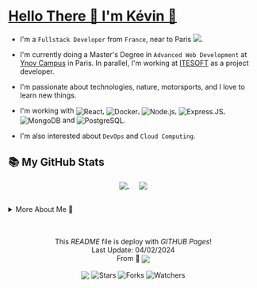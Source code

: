 <h1>
    <a name="top" href="https://github.com/KevOneRedOne">Hello There 👋 I'm Kévin 🐺 </a>
</h1>

- I'm a `Fullstack Developer` from `France`, near to Paris <img src="https://cdn-icons-png.flaticon.com/512/197/197560.png" width="13"/>.
- I'm currently doing a Master's Degree in `Advanced Web Development` at <a href="https://www.ynov.com/formations/informatique/mastere-expert-en-developpement-web">Ynov Campus</a> in Paris. In parallel, I'm working at <a href="https://www.itesoft.com/fr/">ITESOFT</a> as a project developer.
  
- I'm passionate about technologies, nature, motorsports, and I love to learn new things. 
  
- I'm working with <img align="center" alt="React" src="https://img.shields.io/badge/-React.js-45b8d8?style=flat&logo=react&logoColor=white" />, <img align="center" alt="Docker" src="https://img.shields.io/badge/Docker-2496ED?style=fat&logo=docker&logoColor=white" />, <img align="center" alt="Node.js" src="https://img.shields.io/badge/-Nodejs-43853d?style=flat&logo=Node.js&logoColor=white" />, <img align="center" src="https://img.shields.io/badge/Express.js-000000?style=flat&logo=express&logoColor=white" alt="Express.JS" />, <img align="center" alt="MongoDB" src="https://img.shields.io/badge/-MongoDB-13aa52?style=flat&logo=mongodb&logoColor=white" /> and <img align="center" alt="PostgreSQL" src="https://img.shields.io/badge/PostgreSQL-316192?style=flat&logo=postgresql&logoColor=white" />.
  
- I'm also interested about `DevOps` and `Cloud Computing`.

<h2>
    📚 My GitHub Stats
</h2>  

<p align="center">
    <a href="https://github.com/KevOneRedOne" style="margin-right: 20px">
        <img height=200 align="center" src="https://github-readme-stats.vercel.app/api?username=kevoneredone&show_icons=true&theme=github_dark" />
    </a>
    <a href="https://github.com/KevOneRedOne">
        <img height=200 align="center" src="https://github-readme-stats.vercel.app/api/top-langs?username=kevoneredone&layout=compact&langs_count=8&card_width=320&theme=github_dark&hide=php,twig" />
    </a>
</p>

<br>

<details>

<summary>
    More About Me 🐺
</summary>

<br>

<hr>

<h3>
    🔭 Current Project
</h3>

<table>
  <thead align="center">
    <tr style="border: none;">
      <td><b>🎁 Projects</b></td>
      <td><b>📋 Description</b></td>
      <td><b>📈 Status</b></td>
      <td><b>⚡ Type of Project</b></td>
    </tr>
  </thead>
  <tbody>
    <tr>
      <td><a href="https://github.com/Peel-Organisation"><b>Peel - Dating App (React-Native)</b></a></td>
      <td>Peel is an innovative photo-free dating app, inspired by Tinder in its operation but not relying on the promotion of physical appearance to bring users together.</td>
      <td>🚧 In Progres</td>
      <td>Team Project</td>
    </tr>
	  <tr>
      <td><a href="https://github.com/Peel-Organisation/Peel_API/tree/development"><b>Peel - RestFull API on EC2 (Express)</b></a></td>
      <td>Peel API is a RESTfull API in Express.js and deploy on Aws EC2, that allows users of our mobile application (PEEL) to meet people without going through their physical appearance.</td>
      <td>🚧 In Progres</td>
      <td>Team Project</td>
    </tr>
    <tr>
      <td><a href="https://github.com/KevOneRedOne/Learning_architecture_web"><b>Learning_architecture_web</b></a></td>
      <td>Master 1 web development course project : Learn web architecture through the evolution from monolithic to microservices using Go, Vue.js, PostgreSQL, Gin, Fastify, and Docker.</td>
      <td>🚧 In Progres</td>
      <td>Solo Project</td>
    </tr>
  </tbody>
</table>

[(Back to top)](#top)

<hr>

<h3>
    🌱 Currently learning
</h3>

<br>

<details>
    <summary>🌐 Web Development</summary>
    <br>
    <p>
        <img align="center" alt="Vue" src="https://img.shields.io/badge/Vue.js-4FC08D?style=flat&logo=vue.js&logoColor=white" />
        <img align="center" alt="GO" src="https://img.shields.io/badge/Go-00ADD8?style=flat&logo=go&logoColor=white" />
        <img align="center" alt="TypeScript" src="https://img.shields.io/badge/TypeScript-007ACC?style=flat&logo=typescript&logoColor=white" />
        <img align="center" alt="Apollo" src="https://img.shields.io/badge/-Apollo%20GraphQL-311C87?style=flat&logo=apollo-graphql&logoColor=white" />
        <img align="center" alt="GraphQL" src="https://img.shields.io/badge/-GraphQL-E10098?style=flat&logo=graphql&logoColor=white" />
        <img align="center" alt="Tailwind" src="https://img.shields.io/badge/Tailwind_CSS-38B2AC?style=flat&logo=tailwind-css&logoColor=white" />
        <img align="center" alt="Jest" src="https://img.shields.io/badge/Jest-323330?style=flat&logo=Jest&logoColor=white" />
        <img align="center" alt="Prisma" src="https://img.shields.io/badge/Prisma-3982CE?style=flat&logo=Prisma&logoColor=white" />
        <img align="center" alt="Sequelize" src="https://img.shields.io/badge/Sequelize-52B0E7?style=flat&logo=Sequelize&logoColor=white" />
        <img align="center" alt="Swagger" src="https://img.shields.io/badge/-Swagger-%23Clojure?style=flat&logo=swagger&logoColor=white" />
    </p>
</details>

<details>
    <summary>☁️ DevOps & Cloud Computing</summary>
    <br>
    <p>
        <img align="center" alt="Google Cloud" src="https://img.shields.io/badge/Google_Cloud-4285F4?style=flat&logo=google-cloud&logoColor=white" />
        <img align="center" alt="Microsoft Azure" src="https://img.shields.io/badge/Microsoft_Azure-0089D6?style=flat&logo=microsoft-azure&logoColor=white" />
        <img align="center" alt="Vercel" src="https://img.shields.io/badge/Vercel-000000?style=flat&logo=vercel&logoColor=white" />
        <img align="center" alt="Jira" src="https://img.shields.io/badge/Jira-0052CC?style=flat&logo=Jira&logoColor=white" />
        <img align="center" alt="Redis" src="https://img.shields.io/badge/Redis-%23DD0031.svg?style=flat&logo=redis&logoColor=white" />
    </p>
</details>

[(Back to top)](#top)

<hr>

<h3>
    🛠️ Skills & Tools
</h3>

<br>

<details>
    <summary>🌐 Web Development</summary>
    <br>
    <p>
        <img align="center" alt="React" src="https://img.shields.io/badge/-React.js-45b8d8?style=flat&logo=react&logoColor=white" />
        <img align="center" alt="Next.js" src="https://img.shields.io/badge/Next.js-black?style=flat&logo=next.js&logoColor=white" />
        <img align="center" alt="Vue" src="https://img.shields.io/badge/Vue.js-4FC08D?style=flat&logo=vue.js&logoColor=white" />
        <img align="center" alt="Nuxt.js" src="https://img.shields.io/badge/Nuxt.js-002E3B?style=flat&logo=nuxtdotjs&logoColor=#00DC82" />
        <img align="center" alt="Express.JS" src="https://img.shields.io/badge/Express.js-000000?style=flat&logo=express&logoColor=white" />
        <img align="center" alt="Fastify.JS" src="https://img.shields.io/badge/Fastify-%23000000.svg?style=flat&logo=fastify&logoColor=white" />
        <img align="center" alt="Node.js" src="https://img.shields.io/badge/-Node.js-43853d?style=flat&logo=Node.js&logoColor=white" /> 
        <img align="center" alt="JavaScript" src="https://img.shields.io/badge/JavaScript-F7DF1E?style=flat&logo=javascript&logoColor=black" />
        <img align="center" alt="HTML5" src="https://img.shields.io/badge/HTML5-E34F26?style=flat&logo=html5&logoColor=white" />
        <img align="center" alt="CSS3" src="https://img.shields.io/badge/CSS3-1572B6?style=flat&logo=css3&logoColor=white"  />
    </p>
</details>

<details>
    <summary>📋 Application Development</summary>
    <br>
    <p>
        <img align="center" alt="GO" src="https://img.shields.io/badge/Go-00ADD8?style=flat&logo=go&logoColor=white" />
        <img align="center" alt="Java" src="https://img.shields.io/badge/Java-ED8B00?style=flate&logo=openjdk&logoColor=white" />
        <img align="center" alt="C#" src="https://img.shields.io/badge/C%23-%23239120.svg?style=flat&logo=csharp&logoColor=white" />
        <img align="center" alt="Python" src="https://img.shields.io/badge/Python-3776AB?style=flat&logo=python&logoColor=white" />
    </p>
</details>

<details>
    <summary>📱 Mobile Development</summary>
    <br>
    <p>
        <img align="center" alt="React-Native" src="https://img.shields.io/badge/React--Native-%2320232a.svg?style=flat&logo=react&logoColor=%2361DAFB" />
        <img align="center" alt="Flutter" src="https://img.shields.io/badge/Flutter-%2302569B.svg?style=flat&logo=Flutter&logoColor=white" />
    </p>
</details>

<details>
    <summary>☁️ DevOps & Cloud Computing</summary>
    <br>
    <p>
        <img align="center" src="https://img.shields.io/badge/Azure_DevOps-0078D7?style=flat&logo=azure-devops&logoColor=white" alt="Azure DevOps" />
        <img align="center" alt="Github actions" src="https://img.shields.io/badge/-Github_Actions-2088FF?style=flat&logo=github-actions&logoColor=white" />
        <img align="center" alt="Amazon AWS" src="https://img.shields.io/badge/Amazon_AWS-FF9900?style=flat&logo=amazonaws&logoColor=white" />
        <img align="center" alt="Docker" src="https://img.shields.io/badge/Docker-2496ED?style=fat&logo=docker&logoColor=white" />
        <img align="center" alt="Nginx" src="https://img.shields.io/badge/Nginx-%23009639.svg?style=flate&logo=nginx&logoColor=white" />
    </p>
</details>

<details>
    <summary>💾 Databases</summary>
    <br>
    <p>
        <img align="center" alt="MongoDB" src="https://img.shields.io/badge/-MongoDB-13aa52?style=flat&logo=mongodb&logoColor=white" />
        <img align="center" alt="PostgreSQL" src="https://img.shields.io/badge/PostgreSQL-316192?style=flat&logo=postgresql&logoColor=white" />
        <img align="center" alt="PostgreSQL" src="https://img.shields.io/badge/MySql-%2300f.svg?style=flat&logo=mysql&logoColor=white" />
    </p>
</details>

<details>
    <summary>🕓 Version Control</summary>
    <br>
    <p>
        <img align="center" src="https://img.shields.io/badge/Git-%23F05033.svg?style=flat&logo=git&logoColor=white" alt="Git" />
        <img align="center" src="https://img.shields.io/badge/Azure_DevOps-0078D7?style=flat&logo=azure-devops&logoColor=white" alt="Azure DevOps" />
        <img align="center" alt="Github" src="https://img.shields.io/badge/Github-%23121011.svg?style=flat&logo=github&logoColor=white" />
        <img align="center" alt="Github Lab" src="https://img.shields.io/badge/Gitlab-%23181717.svg?style=flat&logo=gitlab&logoColor=white" />
    </p>
</details>

<details>
    <summary>📚 Others Things</summary>
    <br>
    <p>
        <img align="center" alt="Jest" src="https://img.shields.io/badge/-Jest-%23C21325?style=flat&logo=jest&logoColor=white" />
        <img align="center" alt="npm" src="https://img.shields.io/badge/-NPM-CB3837?style=flat-square&logo=npm&logoColor=white" />
        <img align="center" alt="yarn" src="https://img.shields.io/badge/-yarn-%232C8EBB.svg?style=flat&logo=yarn&logoColor=white" />
        <img align="center" alt="Postman" src="https://img.shields.io/badge/Postman-FF6C37?style=flat&logo=postman&logoColor=white"  />
        <img align="center" alt="Figma" src="https://img.shields.io/badge/Figma-F24E1E?style=flat&logo=figma&logoColor=white"  />
        <img align="center" alt="Markdown" src="https://img.shields.io/badge/Markdown-000000?style=flat&logo=markdown&logoColor=white"  />
        <img align="center" alt="Styled Components" src="https://img.shields.io/badge/-Styled_Components-db7092?style=flat&logo=styled-components&logoColor=white" />
        <img align="center" alt="Visual Studio Code" src="https://img.shields.io/badge/Visual Studio Code-007ACC?style=flat&logo=visual-studio-code&logoColor=white"  />
        <img align="center" alt="Android Studio" src="https://img.shields.io/badge/Android%20Studio-3DDC84.svg?style=flat&logo=android-studio&logoColor=white"  />
        <img align="center" alt="IntelliJ" src="https://img.shields.io/badge/IntelliJ_IDEA-000000.svg?style=flat&logo=intellij-idea&logoColor=white"  />
        <img align="center" alt="NotePad++" src="https://img.shields.io/badge/Notepad++-90E59A.svg?style=flat&logo=notepad%2b%2b&logoColor=black"  />
        <img align="center" alt="Windows" src="https://img.shields.io/badge/Windows-0078D6?style=flat&logo=windows&logoColor=white"  />
        <img align="center" alt="Ubuntu" src="https://img.shields.io/badge/Ubuntu-E95420?style=flat&logo=ubuntu&logoColor=white"  />
        <img align="center" alt="Notion" src="https://img.shields.io/badge/Notion-%23000000.svg?style=flat&logo=notion&logoColor=white"  />
        <img align="center" alt="Sonnarlint" src="https://img.shields.io/badge/SonarLint-CB2029?style=flat&logo=SONARLINT&logoColor=white" />
        <img align="center" alt="Prettier" src="https://img.shields.io/badge/-Prettier-F7B93E?style=flat&logo=prettier&logoColor=white" />
        <img align="center" alt="EsLint" src="https://img.shields.io/badge/ESLint-4B3263?style=flate&logo=eslint&logoColor=whitee"  />
        <img align="center" alt="Babel" src="https://img.shields.io/badge/Babel-F9DC3e?style=flat&logo=babel&logoColor=black"  />
        <img align="center" alt="Netlify" src="https://img.shields.io/badge/Netlify-%23000000.svg?style=flat&logo=netlify&logoColor=#00C7B7"  />
        <img align="center" alt="Shell Script" src="https://img.shields.io/badge/Shell_Script-%23121011.svg?style=flate&logo=gnu-bash&logoColor=white"  />
        <img align="center" alt="Styled Components" src="https://img.shields.io/badge/yaml-%23ffffff.svg?style=flat&logo=yaml&logoColor=151515" />
    </p>
</details>

[(Back to top)](#top)

<hr>

<h3>
    📫 How to reach me
</h3>

<br>

<p>
    <a href="https://www.linkedin.com/in/kévin-alves-7a96ba146">
        <img src="https://img.shields.io/badge/LinkedIn-0077B5?style=for-the-badge&logo=linkedin&logoColor=white" alt="LinkedIn" />
    </a>
    <a href="https://www.github.com/KevOneRedOne">
        <img src="https://img.shields.io/badge/GitHub-181717?style=for-the-badge&logo=github&logoColor=white" alt="GitHub" />
    </a>
    <a href="https://www.mailto:kevinalves@hotmail.fr">
        <img src="https://img.shields.io/badge/Outlook-0078D4?style=for-the-badge&logo=microsoft-outlook&logoColor=white" alt="Outlook" />
    </a>
</p>

[(Back to top)](#top)

<hr>

### ⚡ One More Thing

- If you want to play an old `Tetris Game` from your browser during your breaks, visit my very first `Javascript` game (1st year Bachelor project) <a href="https://simplistic-javascript-tetris.netlify.app/"><img align="center" src="https://img.shields.io/badge/website-up-green?style=flat&label=Simplistic-Javascript-Tetris&logo=appveyor" /></a> 

<br>

<p align="center">
    <a href="https://simplistic-javascript-tetris.netlify.app/" style="margin-right: 20px">
        <img height=200 align="center" src="img/tetrisgame.png" />
    </a>
    <a href="https://github.com/KevOneRedOne/Simplistic-Javascript-Tetris" >
        <img height=170 align="center" src="https://github-readme-stats.vercel.app/api/pin/?username=KevOneRedOne&repo=Simplistic-Javascript-Tetris&theme=github_dark" />
    </a>
</p>

<br>

- Or if you want to play another `Retro Game`, visit my very first game in `Python` (2nd year Bachelor project) <a href="https://github.com/KevOneRedOne/TopGun_Fighter-Raspberry-Pi/tree/main"><img align="center" src="https://img.shields.io/badge/Python-3776AB?style=flat&label=TopGun_Fighter-Raspberry-Pi&logo=python&logoColor=white" /></a>

<br>    
<p align="center">
    <a href="https://github.com/KevOneRedOne/TopGun_Fighter-Raspberry-Pi" style="margin-right: 20px">
        <img height=200 align="center" src="img/topgungame.png" />
    </a>
    <a href="https://github.com/KevOneRedOne/TopGun_Fighter-Raspberry-Pi">
        <img height=170 align="center" src="https://github-readme-stats.vercel.app/api/pin/?username=KevOneRedOne&repo=TopGun_Fighter-Raspberry-Pi&theme=github_dark" />
    </a>
</p>

<br>

[(Back to top)](#top)

<hr>

</details>

<br>

<br>

<p align="center">This <i>README</i> file is deploy with <i>GITHUB Pages</i>!</br>Last Update: 04/02/2024 <br />From 🐺 <a href="https://kevoneredone.github.io/KevOneRedOne/"><img align="center" src="https://img.shields.io/badge/website-up-green?style=flat&label=KevOneRedOne&logo=appveyor" /></a> </p>
<p align="center"><img align="center" src="https://github.com/KevOneRedOne/KevOneRedOne/actions/workflows/pages/pages-build-deployment/badge.svg" /> <img align="center" alt="Stars" src="https://img.shields.io/github/stars/KevOneRedOne/KevOneRedOne?style=flat&labelColor=343b41"/> <img align="center"alt="Forks" src="https://img.shields.io/github/forks/KevOneRedOne/KevOneRedOne?style=flat&labelColor=343b41"/> <img align="center" alt="Watchers" src="https://img.shields.io/github/watchers/KevOneRedOne/KevOneRedOne?style=flat&labelColor=343b41"/> </p>
